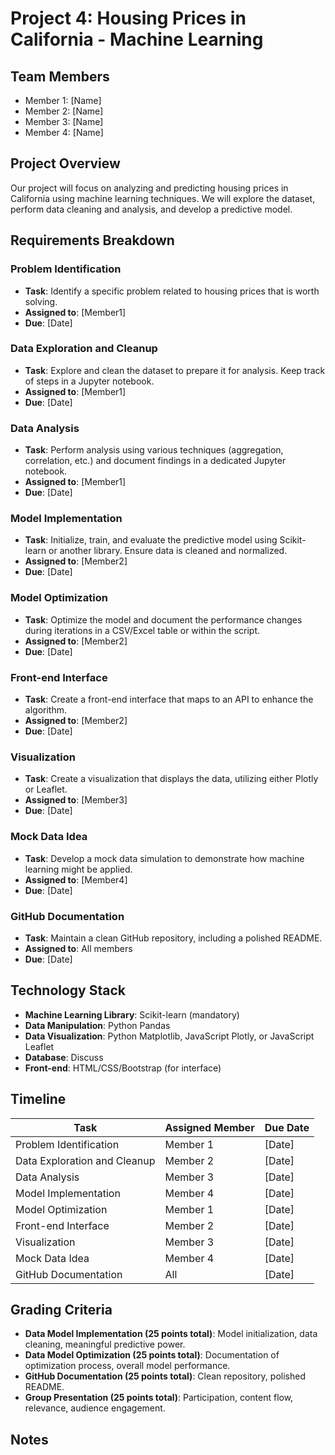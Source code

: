 
# Project 4: Housing Prices in California - Machine Learning

## Team Members
- Member 1: [Name]
- Member 2: [Name]
- Member 3: [Name]
- Member 4: [Name]

## Project Overview
Our project will focus on analyzing and predicting housing prices in California using machine learning techniques. We will explore the dataset, perform data cleaning and analysis, and develop a predictive model.

## Requirements Breakdown

### Problem Identification
- **Task**: Identify a specific problem related to housing prices that is worth solving.
- **Assigned to**: [Member1]
- **Due**: [Date]

### Data Exploration and Cleanup
- **Task**: Explore and clean the dataset to prepare it for analysis. Keep track of steps in a Jupyter notebook.
- **Assigned to**: [Member1]
- **Due**: [Date]

### Data Analysis
- **Task**: Perform analysis using various techniques (aggregation, correlation, etc.) and document findings in a dedicated Jupyter notebook.
- **Assigned to**: [Member1]
- **Due**: [Date]

### Model Implementation
- **Task**: Initialize, train, and evaluate the predictive model using Scikit-learn or another library. Ensure data is cleaned and normalized.
- **Assigned to**: [Member2]
- **Due**: [Date]

### Model Optimization
- **Task**: Optimize the model and document the performance changes during iterations in a CSV/Excel table or within the script.
- **Assigned to**: [Member2]
- **Due**: [Date]

### Front-end Interface
- **Task**: Create a front-end interface that maps to an API to enhance the algorithm.
- **Assigned to**: [Member2]
- **Due**: [Date]

### Visualization
- **Task**: Create a visualization that displays the data, utilizing either Plotly or Leaflet.
- **Assigned to**: [Member3]
- **Due**: [Date]

### Mock Data Idea
- **Task**: Develop a mock data simulation to demonstrate how machine learning might be applied.
- **Assigned to**: [Member4]
- **Due**: [Date]

### GitHub Documentation
- **Task**: Maintain a clean GitHub repository, including a polished README.
- **Assigned to**: All members
- **Due**: [Date]

## Technology Stack
- **Machine Learning Library**: Scikit-learn (mandatory)
- **Data Manipulation**: Python Pandas
- **Data Visualization**: Python Matplotlib, JavaScript Plotly, or JavaScript Leaflet
- **Database**: Discuss
- **Front-end**: HTML/CSS/Bootstrap (for interface)

## Timeline
| Task | Assigned Member | Due Date |
|------|----------------|----------|
| Problem Identification | Member 1 | [Date] |
| Data Exploration and Cleanup | Member 2 | [Date] |
| Data Analysis | Member 3 | [Date] |
| Model Implementation | Member 4 | [Date] |
| Model Optimization | Member 1 | [Date] |
| Front-end Interface | Member 2 | [Date] |
| Visualization | Member 3 | [Date] |
| Mock Data Idea | Member 4 | [Date] |
| GitHub Documentation | All | [Date] |

## Grading Criteria
- **Data Model Implementation (25 points total)**: Model initialization, data cleaning, meaningful predictive power.
- **Data Model Optimization (25 points total)**: Documentation of optimization process, overall model performance.
- **GitHub Documentation (25 points total)**: Clean repository, polished README.
- **Group Presentation (25 points total)**: Participation, content flow, relevance, audience engagement.

## Notes